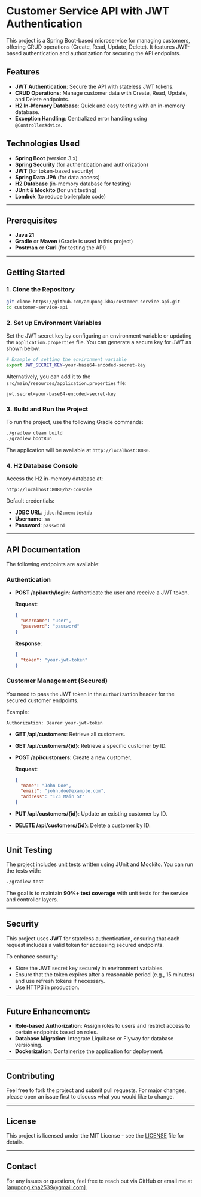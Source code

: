 
# Customer Service API with JWT Authentication

This project is a Spring Boot-based microservice for managing customers, offering CRUD operations (Create, Read, Update, Delete). It features JWT-based authentication and authorization for securing the API endpoints.

## Features

- **JWT Authentication**: Secure the API with stateless JWT tokens.
- **CRUD Operations**: Manage customer data with Create, Read, Update, and Delete endpoints.
- **H2 In-Memory Database**: Quick and easy testing with an in-memory database.
- **Exception Handling**: Centralized error handling using `@ControllerAdvice`.

## Technologies Used

- **Spring Boot** (version 3.x)
- **Spring Security** (for authentication and authorization)
- **JWT** (for token-based security)
- **Spring Data JPA** (for data access)
- **H2 Database** (in-memory database for testing)
- **JUnit & Mockito** (for unit testing)
- **Lombok** (to reduce boilerplate code)

---

## Prerequisites

- **Java 21**
- **Gradle** or **Maven** (Gradle is used in this project)
- **Postman** or **Curl** (for testing the API)

---

## Getting Started

### 1. Clone the Repository

```bash
git clone https://github.com/anupong-kha/customer-service-api.git
cd customer-service-api
```

### 2. Set up Environment Variables

Set the JWT secret key by configuring an environment variable or updating the `application.properties` file. You can generate a secure key for JWT as shown below.

```bash
# Example of setting the environment variable
export JWT_SECRET_KEY=your-base64-encoded-secret-key
```

Alternatively, you can add it to the `src/main/resources/application.properties` file:
```properties
jwt.secret=your-base64-encoded-secret-key
```

### 3. Build and Run the Project

To run the project, use the following Gradle commands:

```bash
./gradlew clean build
./gradlew bootRun
```

The application will be available at `http://localhost:8080`.

### 4. H2 Database Console

Access the H2 in-memory database at:
```
http://localhost:8080/h2-console
```

Default credentials:
- **JDBC URL**: `jdbc:h2:mem:testdb`
- **Username**: `sa`
- **Password**: `password`

---

## API Documentation

The following endpoints are available:

### Authentication

- **POST /api/auth/login**: Authenticate the user and receive a JWT token.

  **Request**:
  ```json
  {
    "username": "user",
    "password": "password"
  }
  ```

  **Response**:
  ```json
  {
    "token": "your-jwt-token"
  }
  ```

### Customer Management (Secured)

You need to pass the JWT token in the `Authorization` header for the secured customer endpoints.

Example:
```http
Authorization: Bearer your-jwt-token
```

- **GET /api/customers**: Retrieve all customers.
- **GET /api/customers/{id}**: Retrieve a specific customer by ID.
- **POST /api/customers**: Create a new customer.

  **Request**:
  ```json
  {
    "name": "John Doe",
    "email": "john.doe@example.com",
    "address": "123 Main St"
  }
  ```

- **PUT /api/customers/{id}**: Update an existing customer by ID.
- **DELETE /api/customers/{id}**: Delete a customer by ID.

---

## Unit Testing

The project includes unit tests written using JUnit and Mockito. You can run the tests with:

```bash
./gradlew test
```

The goal is to maintain **90%+ test coverage** with unit tests for the service and controller layers.

---

## Security

This project uses **JWT** for stateless authentication, ensuring that each request includes a valid token for accessing secured endpoints.

To enhance security:
- Store the JWT secret key securely in environment variables.
- Ensure that the token expires after a reasonable period (e.g., 15 minutes) and use refresh tokens if necessary.
- Use HTTPS in production.

---

## Future Enhancements

- **Role-based Authorization**: Assign roles to users and restrict access to certain endpoints based on roles.
- **Database Migration**: Integrate Liquibase or Flyway for database versioning.
- **Dockerization**: Containerize the application for deployment.

---

## Contributing

Feel free to fork the project and submit pull requests. For major changes, please open an issue first to discuss what you would like to change.

---

## License

This project is licensed under the MIT License - see the [LICENSE](LICENSE) file for details.

---

## Contact

For any issues or questions, feel free to reach out via GitHub or email me at [anupong.kha2539@gmail.com].
